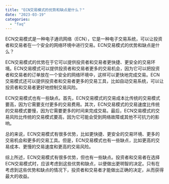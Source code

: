 ```yaml
---
title: "ECN交易模式的优势和缺点是什么？"
date: "2023-03-19"
categories: 
  - "faq"
---
```


ECN交易模式是一种电子通讯网络（ECN），它是一种电子交易系统，可以让投资者和交易者在一个安全的网络环境中进行交易。ECN交易模式的优势和缺点是什么？

ECN交易模式的优势在于它可以提供投资者和交易者更快捷、更安全的交易环境。ECN交易模式可以提供投资者和交易者更多的交易机会，因为它可以把投资者和交易者的订单放在一个安全的网络环境中，这样可以更快地完成交易。ECN交易模式还可以提供投资者和交易者更多的交易工具，比如自动交易系统，可以让投资者和交易者更好地控制交易风险。

ECN交易模式也有一些缺点。首先，ECN交易模式的交易成本比传统的交易模式要高，因为它需要支付更多的交易费用。其次，ECN交易模式的交易速度比传统的交易模式要慢，因为它需要更多的时间来完成交易。最后，ECN交易模式的交易风险比传统的交易模式要高，因为它可能会受到网络故障或其他不可抗力的影响。

总的来说，ECN交易模式有很多优势，比如更快捷、更安全的交易环境、更多的交易机会和更多的交易工具。但是，ECN交易模式也有一些缺点，比如更高的交易成本、更慢的交易速度和更高的交易风险。

综上所述，ECN交易模式有很多优势，但也有一些缺点。投资者和交易者在选择ECN交易模式时，应该考虑到这些优势和缺点，以便做出更明智的决定。只有在考虑到这些优势和缺点的情况下，投资者和交易者才能做出正确的决定，从而获得最大的收益。
